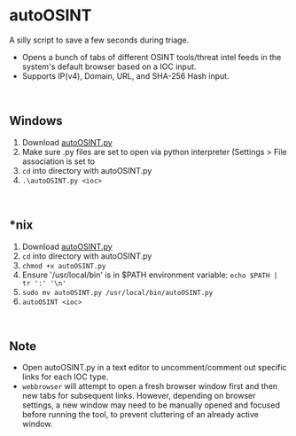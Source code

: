 # autoOSINT
A silly script to save a few seconds during triage.<br> 
- Opens a bunch of tabs of different OSINT tools/threat intel feeds in the system's default browser based on a IOC input.<br>
- Supports IP(v4), Domain, URL, and SHA-256 Hash input.<br>

<br>

## Windows
1) Download [autoOSINT.py](https://github.com/isaacward1/autoOSINT/blob/main/autoOSINT.py)
3) Make sure .py files are set to open via python interpreter (Settings > File association is set to
4) `cd` into directory with autoOSINT.py
5) `.\autoOSINT.py <ioc>`


<br>

## *nix
1) Download [autoOSINT.py](https://github.com/isaacward1/autoOSINT/blob/main/autoOSINT.py)
2) `cd` into directory with autoOSINT.py
3) `chmod +x autoOSINT.py`
4) Ensure '/usr/local/bin' is in $PATH environment variable: `echo $PATH | tr ':' '\n'`
5) `sudo mv autoOSINT.py /usr/local/bin/autoOSINT.py`
6) `autoOSINT <ioc>`

<br>

## Note
- Open autoOSINT.py in a text editor to uncomment/comment out specific links for each IOC type.
- `webbrowser` will attempt to open a fresh browser window first and then new tabs for subsequent links. However, depending on browser settings, a new window may need to be manually opened and focused before running the tool, to prevent cluttering of an already active window.
